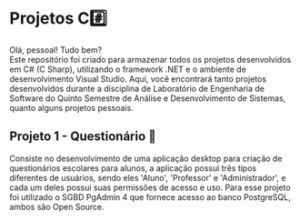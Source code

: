 # Projetos C#️⃣

Olá, pessoal! Tudo bem?  
Este repositório foi criado para armazenar todos os projetos desenvolvidos em C# (C Sharp), utilizando o framework .NET e o ambiente de desenvolvimento Visual Studio. Aqui, você encontrará tanto projetos desenvolvidos durante a disciplina de Laboratório de Engenharia de Software do Quinto Semestre de Análise e Desenvolvimento de Sistemas, quanto alguns projetos pessoais.

## Projeto 1 - Questionário 🧾

Consiste no desenvolvimento de uma aplicação desktop para criação de questionários escolares para alunos, a aplicação possui três tipos diferentes de usuários, sendo eles 'Aluno', 'Professor' e 'Administrador', e cada um deles possui suas permissões de acesso e uso. Para esse projeto foi utilizado o SGBD PgAdmin 4 que fornece acesso ao banco PostgreSQL, ambos são Open Source.
